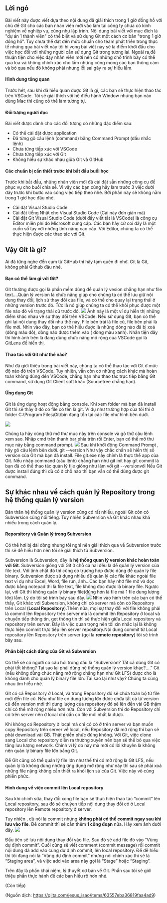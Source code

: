 ## **Lời ngỏ**
Bài viết này được viết dựa theo nội dung đã giải thích trong 1 giờ đồng hồ với chủ đề Git cho các bạn nhan viên mới vào làm tại công ty chưa có kinh nghiệm về nghiệp vụ, cũng như lập trình. 
Nội dung bài viết với mục đích là "dự án 1 thành viên" có thể biết và sử dụng Git  một cách cơ bản "trong 1 giờ đồng hồ". Tuy chưa thể đạt đến mức chuẩn cho team phát triển trong thực tế nhưng qua bài viết này tôi hi vọng bài viết này sẽ là điểm khởi đầu cho việc học đối với những người cần sử dụng Git trong tương lai.
Ngoài ra,để thuận tiện cho việc dạy nhân viên mới nên có những chỗ trình bày có thể qua loa và không chính xác cho lắm nhưng cũng mong các bạn thông cảm và bỏ qua nếu đó không phải nhưng lỗi sai gây ra sự hiểu lầm.

#### **Hình dung tổng quan**
Trước hết, sau khi đã hiểu quan được Git là gì, các bạn sẽ thực hiện thao tác trên VSCode.
Tôi sẽ giải thích với hệ điều hành Window nhưng bạn nào dùng Mac thì cũng có thể làm tương tự.

####  **Đối tượng người đọc**
Bài viết được dành cho các đối tượng có những đặc điểm sau:
- Có thể cài đặt được application
- Đã từng gõ câu lệnh (command) bằng Command Prompt (dấu nhắc lệnh)
- Chưa từng tiếp xúc với VSCode
- Chưa từng tiếp xúc với Git
- Không hiểu sự khác nhau giữa Git và GitHub

#### **Các chuẩn bị cần thiết trước khi bắt đầu buổi học**
Trước khi bắt đầu, những nhân viên mới đã cài đặt sẵn những công cụ để phục vụ cho buổi chia sẻ. Vì vậy các bạn cũng hãy làm trước 3 việc dưới đây trước khi bước vào công việc tiếp theo nhé. Bởi phần này sẽ không nằm trong 1 giờ học đâu nhé.
- Cài đặt Visual Studio Code
- Cài đặt tiếng Nhật cho Visual Studio Code (Cái này đơn giản mà)
- Cài đặt Git
Visual Studio Code (dưới đấy viết tắt là VSCode) là công cụ Editor miễn phí do Microsoft cung cấp. Các bạn hãy cứ coi đây là một cuốn sổ tay với những tính năng cao cấp. Với Editor, chúng ta có thể thực hiện được các thao tác với Git.

## **Vậy Git là gì?**
Ai đã từng nghe đến cụm từ GitHub thì hãy tạm quên đi nhớ. Git là Git, không phải Github đâu nhé.

#### **Bạn có thể làm gì với Git?**
Git thường được gọi là phần mềm dùng để quản lý vesion chẳng hạn như file text....Quản lý version là chức năng giúp cho chúng ta có thể lưu giữ nội dung thay đổi, lịch sử thay đổi của file, và có thể cho quay lại trạng thái ở những version trước đó. Tức là nó giúp chúng ta có thể khôi phục được một file nào đó về trạng thái cũ trước đó.
![](https://images.viblo.asia/751bd407-79d7-49df-a4e5-2063c025a027.png)
Ảnh này là một ví dụ hiển thị những điểm khác nhau về sự thay đổi trên VSCode. Nếu sử dụng Git, bạn có thể ghi lại nội dung thay đổi như thế này. File bên trái là file cũ, file bên phải là file mới. Nhìn vào đây, bạn có thể hiểu được là những dòng nào đã bị xoá (dòng màu đỏ), dòng nào được thêm vào ( dòng màu xanh).
Nhân tiện đây thì hình ảnh trên là đang dùng chức năng mở rộng của VSCode gọi là GitLens để hiển thị.

#### **Thao tác với Git như thế nào?**
Như đã giới thiệu trong bài viết này, chúng ta có thể thao tác với Git ở mức độ nào đó trên VSCode. Tuy nhiên, vẫn còn có những cách khác mà hoàn toàn không dùng đến VSCode, chẳng hạn như thao tác trực tiếp bằng Git command, sử dụng Git Client soft khác (Sourcetree chẳng hạn).

#### **Ứng dụng Git**
Git là ứng dụng hoạt động bằng console.
Khi xem folder mà bạn đã install Git thì sẽ thấy ở đó có file có tên là git.
Ví dụ như trường hợp của tôi thì ở folder C:\Program Files\Git\bin đang tồn tại các file như hình bên dưới.

![](https://images.viblo.asia/0be72570-92b6-48c7-817c-a211d198e6b7.png)

Chúng ta hãy cùng thử mở thư mục này trên console và gõ thử câu lệnh xem sao.
Nhập cmd  trên thanh bar phía trên rồi Enter, bạn có thể mở thư mục này bằng command prompt.
![](https://images.viblo.asia/ef3038a2-dd5a-41b4-9ecb-1a76758ca77e.png)
Sau khi khởi động Command Prompt , hãy gõ câu lệnh bên dưới.
git --version
Như vậy chắc chắn sẽ hiển thị số version của Git mà bạn đã install.
File git.exe này chính là thực thể app của Git.
Nếu nhập command (câu lệnh) chẳng hạn như git init hay git commit là bạn đã có thể thao tác quản lý file giống như làm với git --versionvới
Nếu Git được install đúng thì dù có ở chỗ nào thì bạn vẫn có thể dùng được git command.

## Sự khác nhau về cách quản lý Repository trong hệ thống quản lý version
Bản thân hệ thống quản lý version cũng có rất nhiều, ngoài Git còn có Subversion cũng nổi tiếng. Tuy nhiên Subversion và Git khác nhau khá nhiều trong cách quản lý.

#### **Reporsitory và Quản lý trong Subversion**
Có thể hơi bị dài dòng nhưng tôi nghĩ nên giải thích qua về Subversion trước thì sẽ dễ hiểu hơn nên tôi sẽ giải thích từ Subversion.

Subversion là Subversion, đây là **hệ thống quan lý version khác hoàn toàn với Git**.
Subversion giống với Git ở chỗ cả hai đều là để quản lý version của file text. Với tính chất đó thì cũng có trường hợp được dùng để quản lý file binary. Subversion được sử dụng nhiều để quản lý các file khác ngoài file text ví dụ như Excel, Word, file run, ảnh...Các bạn hãy nhớ file mở và đọc được bằng notepad thì là file text, file không đọc được là binary file.
Ngược lại, với GIt thì không quản lý binary file(đúng hơn là file mà 1 file dung lượng lớn) lắm. Lý do tôi sẽ trình bày sau đây.
![](https://images.viblo.asia/d234eafc-f16b-437b-941d-c2a3c38e1f18.jpg)
Nhìn vào hình trên các bạn có thể thấy, Git khác với Subversion, không chỉ có server mà còn có Repository trên Local (**Local Repository**).Thêm nữa, mọi sự thay đổi với file không phải là commit lên Repository trên server mà là commit lên Repository ở local và chuyển tiếp thông tin, get thông tin thì sẽ thực hiện giữa Local repository và repository trên server. Đây là việc quan trọng nên tôi xin nhắc lại là không thực hiện commit trực tiếp lên server repository.Nội dung commit từ Local repository lên Repository trên server (gọi là **remote repository**) tôi sẽ trình bày sau.

#### **Phân biệt cách dùng của Git và Subversion**
Có thể sẽ có người có câu hỏi trong đầu là “Subversion? Tất cả dùng Git có phải tốt không? Tại sao lại phải dùng hệ thống quản lý version khác?….”
Git (nếu không dùng chức năng mở rộng chẳng hạn như Git LFS) được cho là không dành cho quản lý binary file lớn.
Tại sao lại như vậy? Chúng ta cùng nhau tìm hiểu nhé.

Git có cả Repository ở Local, và trong Repository đó sẽ chứa toàn bộ từ file mới đến file cũ. Nếu như file có dung lượng lớn được chứa tất cả từ version cũ đến version mới thì dung lượng của repository đó sẽ lên đến vài GB thậm chí có thể mở rộng nhiều hơn nữa. Còn với Subversion thì do Repository chỉ có trên server nên ở local chỉ cần có file mới nhất là được.

Khi không có Repository ở local mà chỉ có có ở trên server và bạn muốn copy Repository trên server về local, nếu Repository đã mở rộng thì bạn sẽ phải download vài GB. Thật phiền phức đúng không. Với Git, việc clone sang Local cho repository diễn ra thường xuyên nên bạn sẽ thể bỏ qua việc tăng lưu lượng network.
Chính vì lý do này mà mới có lời khuyên là không nên quản lý binary file lớn bằng Git.

Để Git cũng có thể quản lý file lớn như thế thì có mở rộng là Git LFS, nếu quản lý là không dùng những ứng dụng mở rộng như này thì sau sẽ phải xoá những file nặng không cần thiết ra khỏi lịch sử của Git. Việc này vô cùng phiền phức.

#### **Hình dung về việc commit lên Local repository**
Sau khi chỉnh sửa, thay đổi xong file bạn sẽ thực hiện thao tác “commit” lên Local repository, sau đó sẽ chuỷen tiếp nội dung thay đổi có ở Local repository lên Remote repository ở server.

Tuy nhiên , dù nói là commit nhưng **không phải có thể commit ngay sau khi lưu vào file**. Để commit thì sẽ cần thêm **1 công đoạn** nữa.
Hãy xem ảnh dưới đây.
![](https://images.viblo.asia/e69aaca7-2118-4635-af4c-986c14cc8f76.jpg)

Đầu tiên sẽ lưu nội dung thay đổi vào file. Sau đó sẽ add file đó vào “Vùng dự định commit”. Cuối cùng sẽ viết comment (commit message) rồi commit nội dung đã add vào cùng dự định commit, lên local repository.
Để dễ hiểu thì tôi đang nói là “Vùng dự định commit” nhưng nói chính xác thì sẽ là “Staging area”, và việc add vào area này gọi là “Stage” hoặc “Staging”.

Trên đây là phần khái niệm, lý thuyết cơ bản về Git. Phần sau tôi sẽ giới thiệu phần thực hành để các bạn hiểu rõ hơn nhé.

(Còn tiếp)

(Nguồn dịch: https://qiita.com/jesus_isao/items/63557eba36819faa4ad9)